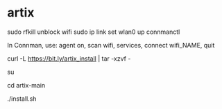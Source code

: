 # artix

sudo rfkill unblock wifi
sudo ip link set wlan0 up
connmanctl

In Connman, use: agent on, scan wifi, services, connect wifi_NAME, quit

curl -L https://bit.ly/artix_install | tar -xzvf -

su

cd artix-main

./install.sh